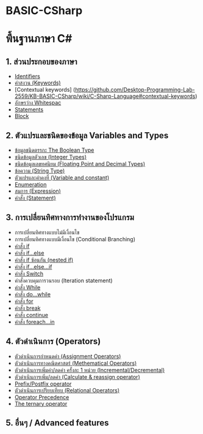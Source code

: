 # BASIC-CSharp
# พื้นฐานภาษา C#

## 1.	ส่วนประกอบของภาษา	
* [Identifiers](https://github.com/Desktop-Programming-Lab-2559/KB-BASIC-CSharp/wiki/C-Sharp-Language#identifiers)
* [คำสงวน (Keywords)](https://github.com/Desktop-Programming-Lab-2559/KB-BASIC-CSharp/wiki/C-Sharp-Language#%E0%B8%84%E0%B8%B3%E0%B8%AA%E0%B8%87%E0%B8%A7%E0%B8%99-keywords)
* [Contextual keywords]	(https://github.com/Desktop-Programming-Lab-2559/KB-BASIC-CSharp/wiki/C-Sharp-Language#contextual-keywords)
* [อักษรว่าง Whitespac](https://github.com/Desktop-Programming-Lab-2559/KB-BASIC-CSharp/wiki/C-Sharp-Language#%E0%B8%AD%E0%B8%B1%E0%B8%81%E0%B8%A9%E0%B8%A3%E0%B8%A7%E0%B9%88%E0%B8%B2%E0%B8%87-whitespace)
* [Statements](https://github.com/Desktop-Programming-Lab-2559/KB-BASIC-CSharp/wiki/C-Sharp-Language#statements)	
* [Block](https://github.com/Desktop-Programming-Lab-2559/KB-BASIC-CSharp/wiki/C-Sharp-Language#block)
 
 
## 2.	ตัวแปรและชนิดของข้อมูล Variables and Types
* [ข้อมูลชนิดตรรกะ The Boolean Type](https://github.com/Desktop-Programming-Lab-2559/KB-BASIC-CSharp/wiki/Variables-and-Types#%E0%B8%82%E0%B9%89%E0%B8%AD%E0%B8%A1%E0%B8%B9%E0%B8%A5%E0%B8%8A%E0%B8%99%E0%B8%B4%E0%B8%94%E0%B8%95%E0%B8%A3%E0%B8%A3%E0%B8%81%E0%B8%B0-the-boolean-type)
* [ชนิดข้อมูลตัวเลข (Integer Types)	](https://github.com/Desktop-Programming-Lab-2559/KB-BASIC-CSharp/wiki/Variables-and-Types#%E0%B8%8A%E0%B8%99%E0%B8%B4%E0%B8%94%E0%B8%82%E0%B9%89%E0%B8%AD%E0%B8%A1%E0%B8%B9%E0%B8%A5%E0%B8%95%E0%B8%B1%E0%B8%A7%E0%B9%80%E0%B8%A5%E0%B8%82-integer-types)
* [ชนิดข้อมูลเลขทศนิยม (Floating Point and Decimal Types)	](https://github.com/Desktop-Programming-Lab-2559/KB-BASIC-CSharp/wiki/Variables-and-Types#%E0%B8%8A%E0%B8%99%E0%B8%B4%E0%B8%94%E0%B8%82%E0%B9%89%E0%B8%AD%E0%B8%A1%E0%B8%B9%E0%B8%A5%E0%B9%80%E0%B8%A5%E0%B8%82%E0%B8%97%E0%B8%A8%E0%B8%99%E0%B8%B4%E0%B8%A2%E0%B8%A1-floating-point-and-decimal-types)
* [ข้อความ (String Type)	](https://github.com/Desktop-Programming-Lab-2559/KB-BASIC-CSharp/wiki/Variables-and-Types#%E0%B8%82%E0%B9%89%E0%B8%AD%E0%B8%84%E0%B8%A7%E0%B8%B2%E0%B8%A1-string-type)
* [ตัวแปรและค่าคงที่ (Variable and constant)	](https://github.com/Desktop-Programming-Lab-2559/KB-BASIC-CSharp/wiki/Variables-and-Types#%E0%B8%95%E0%B8%B1%E0%B8%A7%E0%B9%81%E0%B8%9B%E0%B8%A3%E0%B9%81%E0%B8%A5%E0%B8%B0%E0%B8%84%E0%B9%88%E0%B8%B2%E0%B8%84%E0%B8%87%E0%B8%97%E0%B8%B5%E0%B9%88-variable-and-constant)
* [Enumeration	](https://github.com/Desktop-Programming-Lab-2559/KB-BASIC-CSharp/wiki/Variables-and-Types#enumeration)
* [สมการ (Expression)	](https://github.com/Desktop-Programming-Lab-2559/KB-BASIC-CSharp/wiki/Variables-and-Types#%E0%B8%AA%E0%B8%A1%E0%B8%81%E0%B8%B2%E0%B8%A3-expression)
* [คำสั่ง (Statement)	](https://github.com/Desktop-Programming-Lab-2559/KB-BASIC-CSharp/wiki/Variables-and-Types#%E0%B8%84%E0%B8%B3%E0%B8%AA%E0%B8%B1%E0%B9%88%E0%B8%87-statement)

## 3.	การเปลี่ยนทิศทางการทำงานของโปรแกรม
* การเปลี่ยนทิศทางแบบไม่มีเงื่อนไข	
* การเปลี่ยนทิศทางแบบมีเงื่อนไข (Conditional Branching)	
 * [คำสั่ง if](https://github.com/Desktop-Programming-Lab-2559/KB-BASIC-CSharp/wiki/Branch#%E0%B8%84%E0%B8%B3%E0%B8%AA%E0%B8%B1%E0%B9%88%E0%B8%87-if)
 * [คำสั่ง if…else](https://github.com/Desktop-Programming-Lab-2559/KB-BASIC-CSharp/wiki/Branch#%E0%B8%84%E0%B8%B3%E0%B8%AA%E0%B8%B1%E0%B9%88%E0%B8%87-ifelse)
 * [คำสั่ง if ซ้อนกัน (nested if)](https://github.com/Desktop-Programming-Lab-2559/KB-BASIC-CSharp/wiki/Branch#%E0%B8%84%E0%B8%B3%E0%B8%AA%E0%B8%B1%E0%B9%88%E0%B8%87-if-%E0%B8%8B%E0%B9%89%E0%B8%AD%E0%B8%99%E0%B8%81%E0%B8%B1%E0%B8%99-nested-if)
 * [คำสั่ง if…else…if](https://github.com/Desktop-Programming-Lab-2559/KB-BASIC-CSharp/wiki/Branch#%E0%B8%84%E0%B8%B3%E0%B8%AA%E0%B8%B1%E0%B9%88%E0%B8%87-ifelseif)
 * [คำสั่ง Switch](https://github.com/Desktop-Programming-Lab-2559/KB-BASIC-CSharp/wiki/Branch#%E0%B8%84%E0%B8%B3%E0%B8%AA%E0%B8%B1%E0%B9%88%E0%B8%87-switch)
* คำสั่งควบคุมการวนรอบ (Iteration statement)
 * [คำสั่ง While](https://github.com/Desktop-Programming-Lab-2559/KB-BASIC-CSharp/wiki/Iteration-statement#%E0%B8%84%E0%B8%B3%E0%B8%AA%E0%B8%B1%E0%B9%88%E0%B8%87-while)
 * [คำสั่ง do…while](https://github.com/Desktop-Programming-Lab-2559/KB-BASIC-CSharp/wiki/Iteration-statement#%E0%B8%84%E0%B8%B3%E0%B8%AA%E0%B8%B1%E0%B9%88%E0%B8%87-dowhile)
 * [คำสั่ง for](https://github.com/Desktop-Programming-Lab-2559/KB-BASIC-CSharp/wiki/Iteration-statement#%E0%B8%84%E0%B8%B3%E0%B8%AA%E0%B8%B1%E0%B9%88%E0%B8%87-for)
 * [คำสั่ง break](https://github.com/Desktop-Programming-Lab-2559/KB-BASIC-CSharp/wiki/Iteration-statement#%E0%B8%84%E0%B8%B3%E0%B8%AA%E0%B8%B1%E0%B9%88%E0%B8%87-break)
 * [คำสั่ง continue](https://github.com/Desktop-Programming-Lab-2559/KB-BASIC-CSharp/wiki/Iteration-statement#%E0%B8%84%E0%B8%B3%E0%B8%AA%E0%B8%B1%E0%B9%88%E0%B8%87-continue)
 * [คำสั่ง foreach…in](https://github.com/Desktop-Programming-Lab-2559/KB-BASIC-CSharp/wiki/Iteration-statement#%E0%B8%84%E0%B8%B3%E0%B8%AA%E0%B8%B1%E0%B9%88%E0%B8%87-foreachin)

##  4.	ตัวดำเนินการ (Operators)
* [ตัวดำเนินการกำหนดค่า (Assignment Operators)](https://github.com/Desktop-Programming-Lab-2559/KB-BASIC-CSharp/wiki/Operators#%E0%B8%95%E0%B8%B1%E0%B8%A7%E0%B8%94%E0%B8%B3%E0%B9%80%E0%B8%99%E0%B8%B4%E0%B8%99%E0%B8%81%E0%B8%B2%E0%B8%A3%E0%B8%81%E0%B8%B3%E0%B8%AB%E0%B8%99%E0%B8%94%E0%B8%84%E0%B9%88%E0%B8%B2-assignment-operators)
* [ตัวดำเนินการทางคณิตศาสตร์ (Methematical Operators)](https://github.com/Desktop-Programming-Lab-2559/KB-BASIC-CSharp/wiki/Operators#%E0%B8%95%E0%B8%B1%E0%B8%A7%E0%B8%94%E0%B8%B3%E0%B9%80%E0%B8%99%E0%B8%B4%E0%B8%99%E0%B8%81%E0%B8%B2%E0%B8%A3%E0%B8%97%E0%B8%B2%E0%B8%87%E0%B8%84%E0%B8%93%E0%B8%B4%E0%B8%95%E0%B8%A8%E0%B8%B2%E0%B8%AA%E0%B8%95%E0%B8%A3%E0%B9%8C-methematical-operators)
* [ตัวดำเนินการเพิ่มค่า/ลดค่า ครั้งละ 1 หน่วย (Incremental/Decremental)](https://github.com/Desktop-Programming-Lab-2559/KB-BASIC-CSharp/wiki/Operators#%E0%B8%95%E0%B8%B1%E0%B8%A7%E0%B8%94%E0%B8%B3%E0%B9%80%E0%B8%99%E0%B8%B4%E0%B8%99%E0%B8%81%E0%B8%B2%E0%B8%A3%E0%B9%80%E0%B8%9E%E0%B8%B4%E0%B9%88%E0%B8%A1%E0%B8%84%E0%B9%88%E0%B8%B2%E0%B8%A5%E0%B8%94%E0%B8%84%E0%B9%88%E0%B8%B2-%E0%B8%84%E0%B8%A3%E0%B8%B1%E0%B9%89%E0%B8%87%E0%B8%A5%E0%B8%B0-1-%E0%B8%AB%E0%B8%99%E0%B9%88%E0%B8%A7%E0%B8%A2-incrementaldecremental)
* [ตัวดำเนินการเพิ่ม/ลดค่า (Calculate & reassign operator)](https://github.com/Desktop-Programming-Lab-2559/KB-BASIC-CSharp/wiki/Operators#%E0%B8%95%E0%B8%B1%E0%B8%A7%E0%B8%94%E0%B8%B3%E0%B9%80%E0%B8%99%E0%B8%B4%E0%B8%99%E0%B8%81%E0%B8%B2%E0%B8%A3%E0%B9%80%E0%B8%9E%E0%B8%B4%E0%B9%88%E0%B8%A1%E0%B8%A5%E0%B8%94%E0%B8%84%E0%B9%88%E0%B8%B2-calculate--reassign-operator)
* [Prefix/Postfix operator](https://github.com/Desktop-Programming-Lab-2559/KB-BASIC-CSharp/wiki/Operators#prefixpostfix-operator)
* [ตัวดำเนินการเปรียบเทียบ (Relational Operators)](https://github.com/Desktop-Programming-Lab-2559/KB-BASIC-CSharp/wiki/Operators#%E0%B8%95%E0%B8%B1%E0%B8%A7%E0%B8%94%E0%B8%B3%E0%B9%80%E0%B8%99%E0%B8%B4%E0%B8%99%E0%B8%81%E0%B8%B2%E0%B8%A3%E0%B9%80%E0%B8%9B%E0%B8%A3%E0%B8%B5%E0%B8%A2%E0%B8%9A%E0%B9%80%E0%B8%97%E0%B8%B5%E0%B8%A2%E0%B8%9A-relational-operators)
* [Operator Precedence](https://github.com/Desktop-Programming-Lab-2559/KB-BASIC-CSharp/wiki/Operators#operator-precedence)
* [The ternary operator](https://github.com/Desktop-Programming-Lab-2559/KB-BASIC-CSharp/wiki/Operators#the-ternary-operator)

## 5.	อื่นๆ / Advanced features



